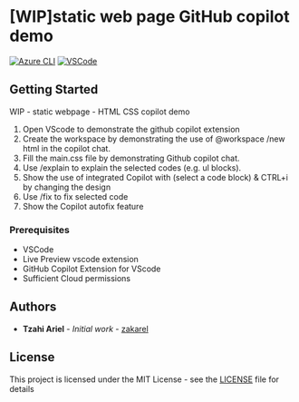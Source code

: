 # [WIP]static web page GitHub copilot demo

[![Azure CLI](https://img.shields.io/badge/Azure%20CLI%20-v2.19.1-blue?style=flat-square)](https://azure.microsoft.com/en-us/downloads/)   [![VSCode](https://img.shields.io/badge/VSCode%20-v1.53.2-purple?style=flat-square)](https://code.visualstudio.com/download)

## Getting Started

WIP - static webpage - HTML CSS copilot demo

1. Open VScode to demonstrate the github copilot extension
2. Create the workspace by demonstrating the use of @workspace /new html in the copilot chat.
3. Fill the main.css file by demonstrating Github copilot chat.
4. Use /explain to explain the selected codes (e.g. ul blocks).
5. Show the use of integrated Copilot with (select a code block) & CTRL+i by changing the design
6. Use /fix to fix selected code
7. Show the Copilot autofix feature

### Prerequisites

- VSCode
- Live Preview vscode extension
- GitHub Copilot Extension for VScode
- Sufficient Cloud permissions

## Authors

- **Tzahi Ariel** - *Initial work* - [zakarel](https://github.com/zakarel)

## License

This project is licensed under the MIT License - see the [LICENSE](LICENSE) file for details
